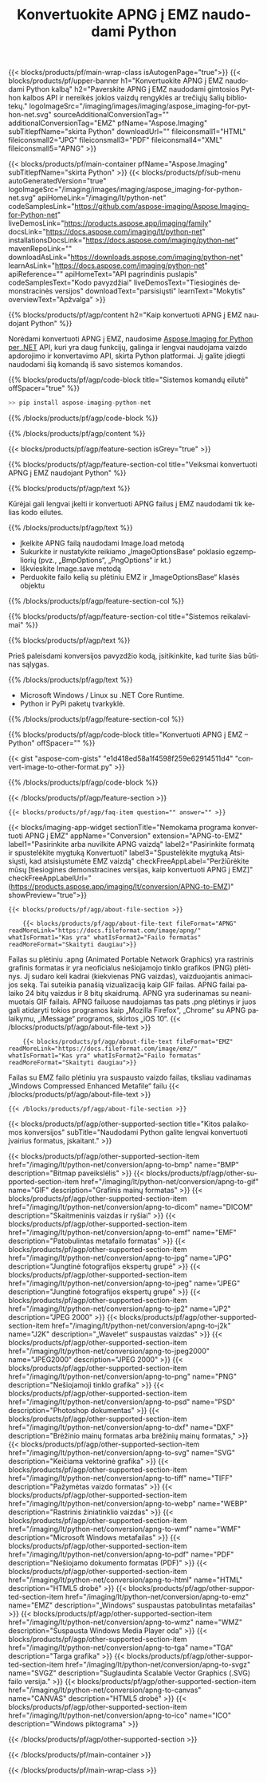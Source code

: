 ﻿---
title: Konvertuokite APNG į EMZ naudodami Python 
weight: 3920
url: /lt/python-net/conversion/apng-to-emz/ 
lang: lt
langdirlevel: 2
locales: ja,it,zh-hant,ru,de,es,fr,nl,id,lt,pl,pt,vi,tr,ko,zh-hans,ar,hi,th,sv,cs,uk,he
description: Python kalbos konvertavimo APNG į EMZ pavyzdys. Naudokite pateiktą API pavyzdinį kodą, kad apdorotumėte APNG į EMZ konvertavimą naudodami bet kurią žiniatinklio arba darbalaukio Python kalba pagrįstą programą.
---

{{< blocks/products/pf/main-wrap-class isAutogenPage="true">}}
{{< blocks/products/pf/upper-banner h1="Konvertuokite APNG į EMZ naudodami Python kalbą" h2="Paverskite APNG į EMZ naudodami gimtosios Python kalbos API ir nereikės jokios vaizdų rengyklės ar trečiųjų šalių bibliotekų." logoImageSrc="/imaging/images/imaging/aspose_imaging-for-python-net.svg" sourceAdditionalConversionTag="" additionalConversionTag="EMZ" pfName="Aspose.Imaging" subTitlepfName="skirta Python" downloadUrl="" fileiconsmall1="HTML" fileiconsmall2="JPG" fileiconsmall3="PDF" fileiconsmall4="XML" fileiconsmall5="APNG" >}}


{{< blocks/products/pf/main-container pfName="Aspose.Imaging" subTitlepfName="skirta Python" >}}
{{< blocks/products/pf/sub-menu autoGeneratedVersion="true" logoImageSrc="/imaging/images/imaging/aspose_imaging-for-python-net.svg" apiHomeLink="/imaging/lt/python-net" codeSamplesLink="https://github.com/aspose-imaging/Aspose.Imaging-for-Python-net" liveDemosLink="https://products.aspose.app/imaging/family" docsLink="https://docs.aspose.com/imaging/lt/python-net" installationsDocsLink="https://docs.aspose.com/imaging/python-net" mavenRepoLink="" downloadAsLink="https://downloads.aspose.com/imaging/python-net" learnAsLink="https://docs.aspose.com/imaging/python-net" apiReference="" apiHomeText="API pagrindinis puslapis" codeSamplesText="Kodo pavyzdžiai" liveDemosText="Tiesioginės demonstracinės versijos" downloadText="parsisiųsti" learnText="Mokytis" overviewText="Apžvalga" >}}

{{% blocks/products/pf/agp/content h2="Kaip konvertuoti APNG į EMZ naudojant Python" %}}

Norėdami konvertuoti APNG į EMZ, naudosime [Aspose.Imaging for Python per .NET](/imaging/lt/python-net) API, kuri yra daug funkcijų, galinga ir lengvai naudojama vaizdo apdorojimo ir konvertavimo API, skirta Python platformai. Jį galite įdiegti naudodami šią komandą iš savo sistemos komandos.

{{% blocks/products/pf/agp/code-block title="Sistemos komandų eilutė" offSpacer="true" %}}

``` cs
>> pip install aspose-imaging-python-net
```

{{% /blocks/products/pf/agp/code-block %}}

{{% /blocks/products/pf/agp/content %}}

{{< blocks/products/pf/agp/feature-section isGrey="true" >}}

{{% blocks/products/pf/agp/feature-section-col title="Veiksmai konvertuoti APNG į EMZ naudojant Python" %}}

{{% blocks/products/pf/agp/text %}}

Kūrėjai gali lengvai įkelti ir konvertuoti APNG failus į EMZ naudodami tik kelias kodo eilutes.

{{% /blocks/products/pf/agp/text %}}

+ Įkelkite APNG failą naudodami Image.load metodą
+ Sukurkite ir nustatykite reikiamo „ImageOptionsBase“ poklasio egzempliorių (pvz., „BmpOptions“, „PngOptions“ ir kt.)
+ Iškvieskite Image.save metodą
+ Perduokite failo kelią su plėtiniu EMZ ir „ImageOptionsBase“ klasės objektu

{{% /blocks/products/pf/agp/feature-section-col %}}

{{% blocks/products/pf/agp/feature-section-col title="Sistemos reikalavimai" %}}

{{% blocks/products/pf/agp/text %}}

Prieš paleisdami konversijos pavyzdžio kodą, įsitikinkite, kad turite šias būtinas sąlygas.

{{% /blocks/products/pf/agp/text %}}

- Microsoft Windows / Linux su .NET Core Runtime.
- Python ir PyPi paketų tvarkyklė.

{{% /blocks/products/pf/agp/feature-section-col %}}

{{% blocks/products/pf/agp/code-block title="Konvertuoti APNG į EMZ – Python" offSpacer="" %}}

{{< gist "aspose-com-gists" "e1d418ed58a1f4598f259e62914511d4" "convert-image-to-other-format.py" >}}

{{% /blocks/products/pf/agp/code-block %}}

{{< /blocks/products/pf/agp/feature-section >}}

    {{< blocks/products/pf/agp/faq-item question="" answer="" >}}

{{< blocks/imaging-app-widget
        sectionTitle="Nemokama programa konvertuoti APNG į EMZ"
        appName="Conversion"
        extension="APNG-to-EMZ"
        label1="Pasirinkite arba nuvilkite APNG vaizdą"
        label2="Pasirinkite formatą ir spustelėkite mygtuką Konvertuoti"
        label3="Spustelėkite mygtuką Atsisiųsti, kad atsisiųstumėte EMZ vaizdą"
        checkFreeAppLabel="Peržiūrėkite mūsų [tiesiogines demonstracines versijas, kaip konvertuoti APNG į EMZ]"
        checkFreeAppLabelUrl="(https://products.aspose.app/imaging/lt/conversion/APNG-to-EMZ)"
        showPreview="true">}}

    {{< blocks/products/pf/agp/about-file-section >}}
       
        {{< blocks/products/pf/agp/about-file-text fileFormat="APNG" readMoreLink="https://docs.fileformat.com/image/apng/" whatIsFormat1="Kas yra" whatIsFormat2="Failo formatas" readMoreFormat="Skaityti daugiau">}}
Failas su plėtiniu .apng (Animated Portable Network Graphics) yra rastrinis grafinis formatas ir yra neoficialus nešiojamojo tinklo grafikos (PNG) plėtinys. Jį sudaro keli kadrai (kiekvienas PNG vaizdas), vaizduojantis animacijos seką. Tai suteikia panašią vizualizaciją kaip GIF failas. APNG failai palaiko 24 bitų vaizdus ir 8 bitų skaidrumą. APNG yra suderinamas su neanimuotais GIF failais. APNG failuose naudojamas tas pats .png plėtinys ir juos gali atidaryti tokios programos kaip „Mozilla Firefox“, „Chrome“ su APNG palaikymu, „iMessage“ programos, skirtos „iOS 10“.
        {{< /blocks/products/pf/agp/about-file-text >}}

        {{< blocks/products/pf/agp/about-file-text fileFormat="EMZ" readMoreLink="https://docs.fileformat.com/image/emz/" whatIsFormat1="Kas yra" whatIsFormat2="Failo formatas" readMoreFormat="Skaityti daugiau">}}
Failas su EMZ failo plėtiniu yra suspausto vaizdo failas, tiksliau vadinamas „Windows Compressed Enhanced Metafile“ failu
        {{< /blocks/products/pf/agp/about-file-text >}}

    {{< /blocks/products/pf/agp/about-file-section >}}

<!-- aboutfile Ends -->

{{< blocks/products/pf/agp/other-supported-section title="Kitos palaikomos konversijos" subTitle="Naudodami Python galite lengvai konvertuoti įvairius formatus, įskaitant." >}}

{{< blocks/products/pf/agp/other-supported-section-item href="/imaging/lt/python-net/conversion/apng-to-bmp" name="BMP" description="Bitmap paveikslėlis" >}}
{{< blocks/products/pf/agp/other-supported-section-item href="/imaging/lt/python-net/conversion/apng-to-gif" name="GIF" description="Grafinis mainų formatas" >}}
{{< blocks/products/pf/agp/other-supported-section-item href="/imaging/lt/python-net/conversion/apng-to-dicom" name="DICOM" description="Skaitmeninis vaizdas ir ryšiai" >}}
{{< blocks/products/pf/agp/other-supported-section-item href="/imaging/lt/python-net/conversion/apng-to-emf" name="EMF" description="Patobulintas metafailo formatas" >}}
{{< blocks/products/pf/agp/other-supported-section-item href="/imaging/lt/python-net/conversion/apng-to-jpg" name="JPG" description="Jungtinė fotografijos ekspertų grupė" >}}
{{< blocks/products/pf/agp/other-supported-section-item href="/imaging/lt/python-net/conversion/apng-to-jpeg" name="JPEG" description="Jungtinė fotografijos ekspertų grupė" >}}
{{< blocks/products/pf/agp/other-supported-section-item href="/imaging/lt/python-net/conversion/apng-to-jp2" name="JP2" description="JPEG 2000" >}}
{{< blocks/products/pf/agp/other-supported-section-item href="/imaging/lt/python-net/conversion/apng-to-j2k" name="J2K" description="„Wavelet“ suspaustas vaizdas" >}}
{{< blocks/products/pf/agp/other-supported-section-item href="/imaging/lt/python-net/conversion/apng-to-jpeg2000" name="JPEG2000" description="JPEG 2000" >}}
{{< blocks/products/pf/agp/other-supported-section-item href="/imaging/lt/python-net/conversion/apng-to-png" name="PNG" description="Nešiojamoji tinklo grafika" >}}
{{< blocks/products/pf/agp/other-supported-section-item href="/imaging/lt/python-net/conversion/apng-to-psd" name="PSD" description="Photoshop dokumentas" >}}
{{< blocks/products/pf/agp/other-supported-section-item href="/imaging/lt/python-net/conversion/apng-to-dxf" name="DXF" description="Brėžinio mainų formatas arba brėžinių mainų formatas," >}}
{{< blocks/products/pf/agp/other-supported-section-item href="/imaging/lt/python-net/conversion/apng-to-svg" name="SVG" description="Keičiama vektorinė grafika" >}}
{{< blocks/products/pf/agp/other-supported-section-item href="/imaging/lt/python-net/conversion/apng-to-tiff" name="TIFF" description="Pažymėtas vaizdo formatas" >}}
{{< blocks/products/pf/agp/other-supported-section-item href="/imaging/lt/python-net/conversion/apng-to-webp" name="WEBP" description="Rastrinis žiniatinklio vaizdas" >}}
{{< blocks/products/pf/agp/other-supported-section-item href="/imaging/lt/python-net/conversion/apng-to-wmf" name="WMF" description="Microsoft Windows metafailas" >}}
{{< blocks/products/pf/agp/other-supported-section-item href="/imaging/lt/python-net/conversion/apng-to-pdf" name="PDF" description="Nešiojamo dokumento formatas (PDF)" >}}
{{< blocks/products/pf/agp/other-supported-section-item href="/imaging/lt/python-net/conversion/apng-to-html" name="HTML" description="HTML5 drobė" >}}
{{< blocks/products/pf/agp/other-supported-section-item href="/imaging/lt/python-net/conversion/apng-to-emz" name="EMZ" description="„Windows“ suspaustas patobulintas metafailas" >}}
{{< blocks/products/pf/agp/other-supported-section-item href="/imaging/lt/python-net/conversion/apng-to-wmz" name="WMZ" description="Suspausta Windows Media Player oda" >}}
{{< blocks/products/pf/agp/other-supported-section-item href="/imaging/lt/python-net/conversion/apng-to-tga" name="TGA" description="Targa grafika" >}}
{{< blocks/products/pf/agp/other-supported-section-item href="/imaging/lt/python-net/conversion/apng-to-svgz" name="SVGZ" description="Suglaudinta Scalable Vector Graphics (.SVG) failo versija." >}}
{{< blocks/products/pf/agp/other-supported-section-item href="/imaging/lt/python-net/conversion/apng-to-canvas" name="CANVAS" description="HTML5 drobė" >}}
{{< blocks/products/pf/agp/other-supported-section-item href="/imaging/lt/python-net/conversion/apng-to-ico" name="ICO" description="Windows piktograma" >}}

{{< /blocks/products/pf/agp/other-supported-section >}}

{{< /blocks/products/pf/main-container >}}
    
{{< /blocks/products/pf/main-wrap-class >}}
